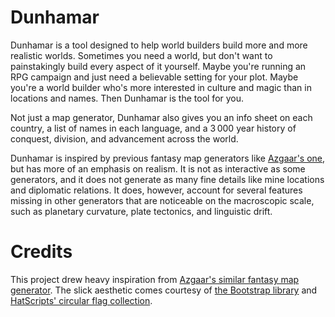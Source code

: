 # Dunhamar

Dunhamar is a tool designed to help world builders build more and more realistic
worlds. Sometimes you need a world, but don't want to painstakingly build every
aspect of it yourself. Maybe you're running an RPG campaign and just need a
believable setting for your plot. Maybe you're a world builder who's more interested
in culture and magic than in locations and names. Then Dunhamar is the tool for
you.

Not just a map generator, Dunhamar also gives you an info sheet on each country,
a list of names in each language, and a 3&thinsp;000 year history of conquest,
division, and advancement across the world.

Dunhamar is inspired by previous fantasy map generators like
[Azgaar's one](azgaar.github.io/Fastasy-Map-Generator), but has more of an emphasis
on realism. It is not as interactive as some generators, and it does not generate as
many fine details like mine locations and diplomatic relations. It does, however,
account for several features missing in other generators that are noticeable on the
macroscopic scale, such as planetary curvature, plate tectonics, and linguistic
drift.

# Credits

This project drew heavy inspiration from
[Azgaar's similar fantasy map generator](azgaar.github.io/fantasy-map-generator/). The slick aesthetic comes courtesy of
[the Bootstrap library](https://getbootstrap.com/) and
[HatScripts' circular flag collection](https://github.com/HatScripts/circle-flags).
